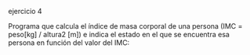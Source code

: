 ejercicio 4

Programa que calcula el índice de masa corporal de una persona (IMC = peso[kg] / altura2 [m]) e indica el estado en el que se encuentra esa persona en función del valor del IMC: